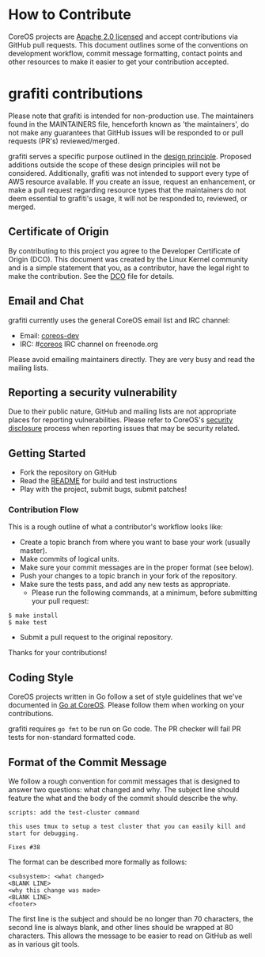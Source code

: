 # How to Contribute

CoreOS projects are [Apache 2.0 licensed](LICENSE) and accept contributions via GitHub pull requests. This document outlines some of the conventions on development workflow, commit message formatting, contact points and other resources to make it easier to get your contribution accepted.

# grafiti contributions

Please note that grafiti is intended for non-production use. The maintainers found in the MAINTAINERS file, henceforth known as 'the maintainers', do not make any guarantees that GitHub issues will be responded to or pull requests (PR's) reviewed/merged.

grafiti serves a specific purpose outlined in the [design principle](design-principles.md). Proposed additions outside the scope of these design principles will not be considered. Additionally, grafiti was not intended to support every type of AWS resource available. If you create an issue, request an enhancement, or make a pull request regarding resource types that the maintainers do not deem essential to grafiti's usage, it will not be responded to, reviewed, or merged.

## Certificate of Origin

By contributing to this project you agree to the Developer Certificate of Origin (DCO). This document was created by the Linux Kernel community and is a simple statement that you, as a contributor, have the legal right to make the contribution. See the [DCO](DCO) file for details.

## Email and Chat

grafiti currently uses the general CoreOS email list and IRC channel:
- Email: [coreos-dev](https://groups.google.com/forum/#!forum/coreos-dev)
- IRC: #[coreos](irc://irc.freenode.org:6667/#coreos) IRC channel on freenode.org

Please avoid emailing maintainers directly. They are very busy and read the mailing lists.

##  Reporting a security vulnerability

Due to their public nature, GitHub and mailing lists are not appropriate places for reporting vulnerabilities. Please refer to CoreOS's [security disclosure][disclosure] process when reporting issues that may be security related.

## Getting Started

- Fork the repository on GitHub
- Read the [README](README.md) for build and test instructions
- Play with the project, submit bugs, submit patches!

### Contribution Flow

This is a rough outline of what a contributor's workflow looks like:

- Create a topic branch from where you want to base your work (usually master).
- Make commits of logical units.
- Make sure your commit messages are in the proper format (see below).
- Push your changes to a topic branch in your fork of the repository.
- Make sure the tests pass, and add any new tests as appropriate.
  - Please run the following commands, at a minimum, before submitting your
  pull request:
```shell
$ make install
$ make test
```
- Submit a pull request to the original repository.

Thanks for your contributions!

## Coding Style

CoreOS projects written in Go follow a set of style guidelines that we've documented in [Go at CoreOS][coreos-golang]. Please follow them when working on your contributions.

grafiti requires `go fmt` to be run on Go code. The PR checker will fail PR tests for non-standard formatted code.

## Format of the Commit Message

We follow a rough convention for commit messages that is designed to answer two
questions: what changed and why. The subject line should feature the what and
the body of the commit should describe the why.

```
scripts: add the test-cluster command

this uses tmux to setup a test cluster that you can easily kill and
start for debugging.

Fixes #38
```

The format can be described more formally as follows:

```
<subsystem>: <what changed>
<BLANK LINE>
<why this change was made>
<BLANK LINE>
<footer>
```

The first line is the subject and should be no longer than 70 characters, the
second line is always blank, and other lines should be wrapped at 80 characters.
This allows the message to be easier to read on GitHub as well as in various
git tools.

[coreos-golang]: https://github.com/coreos/docs/tree/master/golang
[disclosure]: https://coreos.com/security/disclosure/
